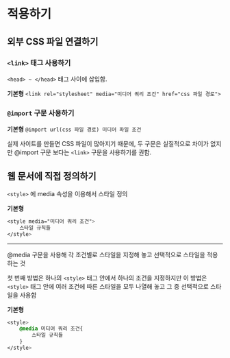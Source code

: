 # 적용하기

## 외부 CSS 파일 연결하기

### `<link>` 태그 사용하기

`<head> ~ </head>` 태그 사이에 삽입함.

**기본형** `<link rel="stylesheet" media="미디어 쿼리 조건" href="css 파일 경로">`

### `@import` 구문 사용하기

**기본형** `@import url(css 파일 경로) 미디어 파일 조건`

실제 사이트를 만들면 CSS 파일이 많아지기 때문에, 두 구문은 실질적으로 차이가 없지만
@import 구문 보다는 `<link>` 구문을 사용하기를 권함.

## 웹 문서에 직접 정의하기

`<style>` 에 media 속성을 이용해서 스타일 정의

**기본형**
```css
<style media="미디어 쿼리 조건">
    스타일 규칙들
</style>
```

----

@media 구문을 사용해 각 조건별로 스타일을 지정해 놓고 선택적으로 스타일을 적용하는 것

첫 번째 방법은 하나의 `<style>` 태그 안에서 하나의 조건을 지정하지만 이 방법은 `<style>` 태그 안에 여러 조건에 따른 스타일을 모두 나열해 놓고 그 중 선택적으로 스타일을 사용함

**기본형**
```css
<style>
    @media 미디어 쿼리 조건{
        스타일 규칙들
    }
</style>
```